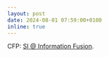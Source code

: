 ```yaml
---
layout: post
date: 2024-08-01 07:59:00+0100
inline: true
---
```


CFP: [SI @ Information Fusion](https://www.sciencedirect.com/journal/information-fusion/about/call-for-papers#data-fusion-in-modern-energy-systems).